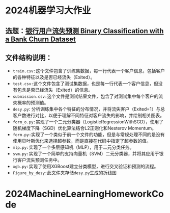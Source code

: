# 2024机器学习大作业

## 选题：[银行用户流失预测 Binary Classification with a Bank Churn Dataset](https://www.kaggle.com/competitions/playground-series-s4e1)

## 文件结构说明：
- `train.csv:`这个文件包含了训练集数据，每一行代表一个客户信息，包括客户的各种特征以及是否已经流失（Exited）。
- `test.csv:`这个文件包含了测试集数据，也是每一行代表一个客户信息，但没有包含是否已经流失（Exited）的信息。
- `submission.csv:`这个文件是测试结果文件，包含了对测试集中每个客户的流失概率的预测值。
- `desy.py`: 分析训练集中各个特征的分布情况，并将流失客户（Exited=1）与总客户数进行对比，以便于理解不同特征对客户流失的影响，并绘制相关图表。
- `form_o.py:`实现了一个二元分类器（LogisticRegressionWithSGD），使用了随机梯度下降（SGD）优化算法结合L2正则化和Nesterov Momentum。
- `form.py:`实现了一个类似于前一个文件的功能，但是与常规处理不同的是没有使用贝叶斯优化来选择超参数，而是直接在代码中指定了超参数的值。
- `mlp.py:`实现了一个多层感知机（MLP），用于二元分类任务。
- `svm.py:`实现了一个简单的支持向量机（SVM）二元分类器，并将其应用于银行客户流失预测任务中。
- `xgb.py:`实现了使用XGBoost建立分类模型，进行交叉验证和预测的流程。
- `Figure_by_desy:`此文件夹存储`desy.py`生成的折线图



# 2024MachineLearningHomeworkCode
